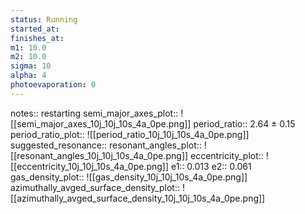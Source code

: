 ```yaml
---
status: Running
started_at:
finishes_at:
m1: 10.0
m2: 10.0
sigma: 10
alpha: 4
photoevaporation: 0
---
```


notes:: restarting
semi_major_axes_plot:: ![[semi_major_axes_10j_10j_10s_4a_0pe.png]]
period_ratio:: 2.64 ± 0.15
period_ratio_plot:: ![[period_ratio_10j_10j_10s_4a_0pe.png]]
suggested_resonance:: 
resonant_angles_plot:: ![[resonant_angles_10j_10j_10s_4a_0pe.png]]
eccentricity_plot:: ![[eccentricity_10j_10j_10s_4a_0pe.png]]
e1:: 0.013
e2:: 0.061
gas_density_plot:: ![[gas_density_10j_10j_10s_4a_0pe.png]]
azimuthally_avged_surface_density_plot:: ![[azimuthally_avged_surface_density_10j_10j_10s_4a_0pe.png]]
